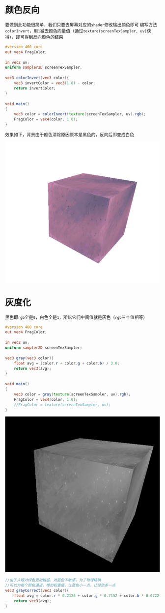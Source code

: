 # 颜色反向
要做到此功能很简单，我们只要去屏幕对应的`shader`修改输出颜色即可
编写方法`colorInvert`，用`1`减去颜色向量值（通过`texture(screenTexSampler, uv)`获得），即可得到反向颜色的结果
```glsl
#version 460 core
out vec4 FragColor;

in vec2 uv;
uniform sampler2D screenTexSampler;

vec3 colorInvert(vec3 color){
	vec3 invertColor = vec3(1.0) - color;
	return invertColor;
}

void main()
{
	vec3 color = colorInvert(texture(screenTexSampler, uv).rgb);
	FragColor = vec4(color, 1.0);
}
```
效果如下，背景由于颜色清除原因原本是黑色的，反向后即变成白色

![输入图片说明](/imgs/2025-02-14/TeVgnXFnpvsHaUDM.png)

# 灰度化
黑色即`rgb`全是`0`，白色全是`1`，所以它们中间值就是灰色（`rgb`三个值相等）
```glsl
#version 460 core
out vec4 FragColor;

in vec2 uv;
uniform sampler2D screenTexSampler;

vec3 gray(vec3 color){
	float avg = (color.r + color.g + color.b) / 3.0;
	return vec3(avg);
}

void main()
{
	vec3 color = gray(texture(screenTexSampler, uv).rgb);
	FragColor = vec4(color, 1.0);
	//FragColor = texture(screenTexSampler, uv);
}
```

![输入图片说明](/imgs/2025-02-14/mLulOpxdZBRYxtTB.png)

```glsl
//由于人眼对绿色更加敏感，对蓝色不敏感，为了物理精确
//可以为每个颜色通道，增加权重值，让蓝色小一点，让绿色多一点
vec3 grayCorrect(vec3 color){
	float avg = color.r * 0.2126 + color.g * 0.7152 + color.b * 0.0722;
	return vec3(avg);
}
```
<!--stackedit_data:
eyJoaXN0b3J5IjpbLTExMzQ3MTgyNzMsNzE2ODAxMjI2LDc3Nz
AwNTQzMF19
-->